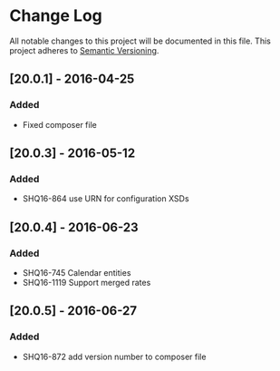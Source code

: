 # Change Log
All notable changes to this project will be documented in this file.
This project adheres to [Semantic Versioning](http://semver.org/).

## [20.0.1] - 2016-04-25
### Added
- Fixed composer file

## [20.0.3] - 2016-05-12
### Added
- SHQ16-864 use URN for configuration XSDs

## [20.0.4] - 2016-06-23
### Added
- SHQ16-745 Calendar entities
- SHQ16-1119 Support merged rates

## [20.0.5] - 2016-06-27
### Added
- SHQ16-872 add version number to composer file
